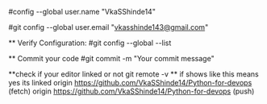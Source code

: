 

#config --global user.name "VkaSShinde14"

#git config --global user.email "vkasshinde143@gmail.com"

** Verify Configuration:
#git config --global --list

** Commit your code
#git commit -m "Your commit message"

**check if your editor linked or not
git remote -v
** if shows like this means yes its linked
origin  https://github.com/VkaSShinde14/Python-for-devops (fetch)
origin  https://github.com/VkaSShinde14/Python-for-devops (push)



